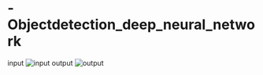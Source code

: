 # -Objectdetection_deep_neural_network

input
![input](https://user-images.githubusercontent.com/63243050/194537792-f461a279-c0f8-44cd-af77-b656b0c7d90e.PNG)
output
![output](https://user-images.githubusercontent.com/63243050/194537872-89e1a0f7-aaa0-467a-b4b6-588ac804bc18.PNG)
